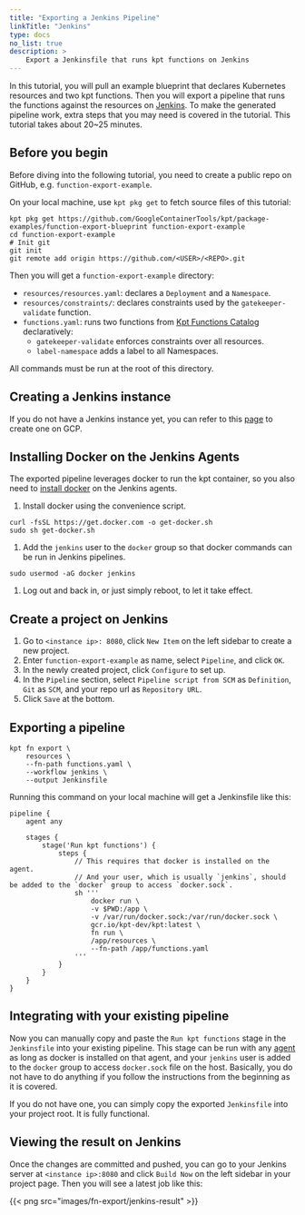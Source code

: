 ```yaml
---
title: "Exporting a Jenkins Pipeline"
linkTitle: "Jenkins"
type: docs
no_list: true
description: >
    Export a Jenkinsfile that runs kpt functions on Jenkins
---
```


In this tutorial, you will pull an example blueprint that declares Kubernetes resources and two kpt functions. Then you will export a pipeline that runs the functions against the resources on [Jenkins](https://www.jenkins.io/). To make the generated pipeline work, extra steps that you may need is covered in the tutorial. This tutorial takes about 20~25 minutes.

## Before you begin

Before diving into the following tutorial, you need to create a public repo on GitHub, e.g. `function-export-example`.

On your local machine, use `kpt pkg get` to fetch source files of this tutorial:

```shell script
kpt pkg get https://github.com/GoogleContainerTools/kpt/package-examples/function-export-blueprint function-export-example
cd function-export-example
# Init git
git init
git remote add origin https://github.com/<USER>/<REPO>.git
```

Then you will get a `function-export-example` directory:
- `resources/resources.yaml`: declares a `Deployment` and a `Namespace`.
- `resources/constraints/`: declares constraints used by the `gatekeeper-validate` function.
- `functions.yaml`: runs two functions from [Kpt Functions Catalog](../../catalog) declaratively:
  - `gatekeeper-validate` enforces constraints over all resources.
  - `label-namespace` adds a label to all Namespaces.

All commands must be run at the root of this directory.

## Creating a Jenkins instance

If you do not have a Jenkins instance yet, you can refer to this [page](./creating_a_jenkins_instance_on_gcp) to create one on GCP.

## Installing Docker on the Jenkins Agents

The exported pipeline leverages docker to run the kpt container, so you also need to [install docker](https://docs.docker.com/engine/install/ubuntu/#install-using-the-convenience-script) on the Jenkins agents.

1.  Install docker using the convenience script.

```shell script
curl -fsSL https://get.docker.com -o get-docker.sh
sudo sh get-docker.sh
```

1.  Add the `jenkins` user to the `docker` group so that docker commands can be run in Jenkins pipelines.

```shell script
sudo usermod -aG docker jenkins
```

1.  Log out and back in, or just simply reboot, to let it take effect.

## Create a project on Jenkins

1.  Go to `<instance ip>: 8080`, click `New Item` on the left sidebar to create a new project.
1.  Enter `function-export-example` as name, select `Pipeline`, and click `OK`.
1.  In the newly created project, click `Configure` to set up.
1.  In the `Pipeline` section, select `Pipeline script from SCM` as `Definition`, `Git` as `SCM`, and your repo url as `Repository URL`.
1.  Click `Save` at the bottom.

## Exporting a pipeline

```shell script
kpt fn export \
    resources \
    --fn-path functions.yaml \
    --workflow jenkins \
    --output Jenkinsfile
```

Running this command on your local machine will get a Jenkinsfile like this:

```
pipeline {
    agent any

    stages {
        stage('Run kpt functions') {
            steps {
                // This requires that docker is installed on the agent. 
                // And your user, which is usually `jenkins`, should be added to the `docker` group to access `docker.sock`.
                sh '''
                    docker run \
                    -v $PWD:/app \
                    -v /var/run/docker.sock:/var/run/docker.sock \
                    gcr.io/kpt-dev/kpt:latest \
                    fn run \
                    /app/resources \
                    --fn-path /app/functions.yaml
                '''
            }
        }
    }
}
```

## Integrating with your existing pipeline

Now you can manually copy and paste the `Run kpt functions` stage in the `Jenkinsfile` into your existing pipeline. This stage can be run with any [agent](https://www.jenkins.io/doc/book/glossary/#agent) as long as docker is installed on that agent, and your `jenkins` user is added to the `docker` group to access `docker.sock` file on the host. Basically, you do not have to do anything if you follow the instructions from the beginning as it is covered.

If you do not have one, you can simply copy the exported `Jenkinsfile` into your project root. It is fully functional.

## Viewing the result on Jenkins

Once the changes are committed and pushed, you can go to your Jenkins server at `<instance ip>:8080` and click `Build Now` on the left sidebar in your project page. Then you will see a latest job like this:

{{< png src="images/fn-export/jenkins-result" >}}

